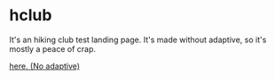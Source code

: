 # hclub
It's an hiking club test landing page. It's made without adaptive, so it's mostly a peace of crap.

 <a href="https://babkavokne.github.io/hclub/">here. (No adaptive)</a><br>
